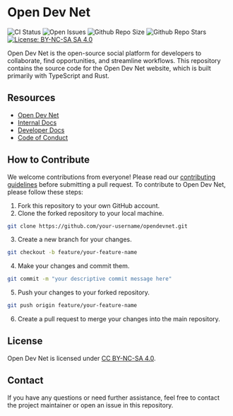 # Open Dev Net

![CI Status](https://github.com/odnlabs/opendevnet/actions/workflows/ci.yml/badge.svg) ![Open Issues](https://img.shields.io/github/issues/odnlabs/opendevnet) ![Github Repo Size](https://img.shields.io/github/repo-size/odnlabs/opendevnet) ![Github Repo Stars](https://img.shields.io/github/stars/odnlabs/opendevnet) [![License: BY-NC-SA SA 4.0](https://img.shields.io/badge/License-CC_BY--NC--SA_4.0-lightgrey.svg)](https://creativecommons.org/licenses/by-nc-sa/4.0/)

Open Dev Net is the open-source social platform for developers to collaborate, find opportunities, and streamline workflows. This repository contains the source code for the Open Dev Net website, which is built primarily with TypeScript and Rust.

## Resources

- [Open Dev Net](https://opendevnet.com/)
- [Internal Docs](https://opendevnet.com/internal-docs/)
- [Developer Docs](https://opendevnet.com/dev/docs)
- [Code of Conduct](.github/CODE_OF_CONDUCT.md)

## How to Contribute

We welcome contributions from everyone! Please read our [contributing guidelines](.github/CONTRIBUTING.md) before submitting a pull request. To contribute to Open Dev Net, please follow these steps:

1. Fork this repository to your own GitHub account.
2. Clone the forked repository to your local machine.

```bash
git clone https://github.com/your-username/opendevnet.git
```

3. Create a new branch for your changes.

```bash
git checkout -b feature/your-feature-name
```

4. Make your changes and commit them.

```bash
git commit -m "your descriptive commit message here"
```

5. Push your changes to your forked repository.

```bash
git push origin feature/your-feature-name
```

6. Create a pull request to merge your changes into the main repository.

## License

Open Dev Net is licensed under [CC BY-NC-SA 4.0](https://creativecommons.org/licenses/by-nc-sa/4.0/).

## Contact

If you have any questions or need further assistance, feel free to contact the project maintainer or open an issue in this repository.
